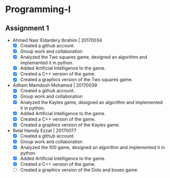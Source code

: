 # Programming-I
## Assignment 1
- Ahmed Nasr Eldardery Ibrahim | 20170034
  - [x] Created a github account.
  - [x] Group work and collaboration
  - [x] Analyzed the Two squares game, designed an algorithm and implemented it in python.
  - [x] Added Artificial Intelligence to the game.
  - [x] Created a C++ version of the game.
  - [x] Created a graphics version of the Two squares game.

- Adham Mamdouh Mohamed | 20170039
  - [x] Created a github account.
  - [x] Group work and collaboration
  - [x] Analyzed the Kayles game, designed an algorithm and implemented it in python.
  - [x] Added Artificial Intelligence to the game.
  - [x] Created a C++ version of the game.
  - [x] Created a graphics version of the Kayles game.

- Belal Hamdy Ezzat | 20170077
  - [x] Created a github account.
  - [x] Group work and collaboration
  - [x] Analyzed the 100 game, designed an algorithm and implemented it in python.
  - [x] Added Artificial Intelligence to the game.
  - [x] Created a C++ version of the game.
  - [ ] Created a graphics version of the Dots and boxes game.
